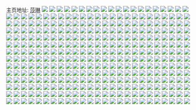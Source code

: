 主页地址: [莎琳](https://weibo.com/u/1610746481) 
![](https://wx4.sinaimg.cn/mw2000/60020a71ly1h9lyt70pjcj21t8261b29.jpg) 
![](https://wx4.sinaimg.cn/mw2000/60020a71ly1h9lytbgc0aj22tc1zshdu.jpg) 
![](https://wx4.sinaimg.cn/mw2000/60020a71ly1h9lytdakmqj21vx22bnpd.jpg) 
![](https://wx4.sinaimg.cn/mw2000/60020a71ly1h9lyt8gi2lj21c61hu4qp.jpg) 
![](https://wx4.sinaimg.cn/mw2000/60020a71ly1h9lytrvc08j20u010baip.jpg) 
![](https://wx4.sinaimg.cn/mw2000/60020a71ly1h9lytfoaabj22eo2l4kjm.jpg) 
![](https://wx4.sinaimg.cn/mw2000/60020a71ly1h9lyti0wr9j2240261npd.jpg) 
![](https://wx4.sinaimg.cn/mw2000/60020a71ly1h9lytkwx9zj22tc240b2a.jpg) 
![](https://wx4.sinaimg.cn/mw2000/60020a71ly1h9lyt96g4cj21ou1l3k51.jpg) 
![](https://wx4.sinaimg.cn/mw2000/60020a71ly1h9lyto759kj22tc240b2b.jpg) 
![](https://wx4.sinaimg.cn/mw2000/60020a71ly1h9ki5h5a54j22801o0kjl.jpg) 
![](https://wx4.sinaimg.cn/mw2000/60020a71ly1h9ki5it1w9j22801o0e81.jpg) 
![](https://wx4.sinaimg.cn/mw2000/60020a71ly1h9ki5jxackj22801o0e81.jpg) 
![](https://wx4.sinaimg.cn/mw2000/60020a71ly1h9ki5kw5ihj22801o0kjl.jpg) 
![](https://wx4.sinaimg.cn/mw2000/60020a71ly1h9gcgk66rmj20u018idn8.jpg) 
![](https://wx4.sinaimg.cn/mw2000/60020a71ly1h9gcgqgrr5j22402tc4qq.jpg) 
![](https://wx4.sinaimg.cn/mw2000/60020a71ly1h9gcgjlzy9j20u019q7bm.jpg) 
![](https://wx4.sinaimg.cn/mw2000/60020a71ly1h9gcgj26b7j20u0196qc0.jpg) 
![](https://wx4.sinaimg.cn/mw2000/60020a71ly1h9gcgi01fej20u0193gsi.jpg) 
![](https://wx4.sinaimg.cn/mw2000/60020a71ly1h9gcgluq4kj20u019pqac.jpg) 
![](https://wx4.sinaimg.cn/mw2000/60020a71ly1h98i8dvbw9j22402tcqv5.jpg) 
![](https://wx4.sinaimg.cn/mw2000/60020a71ly1h97uacnnepj22tc240hdu.jpg) 
![](https://wx4.sinaimg.cn/mw2000/60020a71ly1h92v9p8dekj20qo0ezjsy.jpg) 
![](https://wx4.sinaimg.cn/mw2000/60020a71ly1h91cym8w5gj2240240npd.jpg) 
![](https://wx4.sinaimg.cn/mw2000/60020a71ly1h91cyl11urj223z1l01kx.jpg) 
![](https://wx4.sinaimg.cn/mw2000/60020a71ly1h8y48ior0tj20u0140tdf.jpg) 
![](https://wx4.sinaimg.cn/mw2000/60020a71ly1h8xfyg3jmmj20zk0vu7j7.jpg) 
![](https://wx4.sinaimg.cn/mw2000/60020a71ly1h8wnd2qc2vj22xm2bcnpe.jpg) 
![](https://wx4.sinaimg.cn/mw2000/60020a71ly1h8vftmdmipj20xc3go7wh.jpg) 
![](https://wx4.sinaimg.cn/mw2000/60020a71ly1h8vftnk68hj219o35shdt.jpg) 
![](https://wx4.sinaimg.cn/mw2000/60020a71ly1h8vftwaovcj20uk3q1npd.jpg) 
![](https://wx4.sinaimg.cn/mw2000/60020a71ly1h8vftti8kkj20uk5hqe82.jpg) 
![](https://wx4.sinaimg.cn/mw2000/60020a71ly1h8vftyi81nj20uk5hkb2a.jpg) 
![](https://wx4.sinaimg.cn/mw2000/60020a71ly1h8vftpufdkj216b35se81.jpg) 
![](https://wx4.sinaimg.cn/mw2000/60020a71ly1h8vftrstpgj20uk5lge82.jpg) 
![](https://wx4.sinaimg.cn/mw2000/60020a71ly1h8vftv257ij20uk58a4qq.jpg) 
![](https://wx4.sinaimg.cn/mw2000/60020a71ly1h8vftx30z7j20uk43bqv5.jpg) 
![](https://wx4.sinaimg.cn/mw2000/60020a71ly1h8vftokqljj217t35shdt.jpg) 
![](https://wx4.sinaimg.cn/mw2000/60020a71ly1h8qqmndjz9j21tc2d4b29.jpg) 
![](https://wx4.sinaimg.cn/mw2000/60020a71ly1h8qqmohvuzj22402gtb29.jpg) 
![](https://wx4.sinaimg.cn/mw2000/60020a71ly1h8ojt7ullsj22bk30qkjm.jpg) 
![](https://wx4.sinaimg.cn/mw2000/60020a71ly1h8ojw58nasj22c03404qt.jpg) 
![](https://wx4.sinaimg.cn/mw2000/60020a71ly1h8ojvy1m3uj23k02o0qv7.jpg) 
![](https://wx4.sinaimg.cn/mw2000/60020a71ly1h8ojvzbvxkj22402tc4qq.jpg) 
![](https://wx4.sinaimg.cn/mw2000/60020a71ly1h8l21fa5t4j22402tcu0x.jpg) 
![](https://wx4.sinaimg.cn/mw2000/60020a71ly1h8l21fo23vj20qo0y9n0p.jpg) 
![](https://wx4.sinaimg.cn/mw2000/60020a71ly1h8gix04wk7j22dc35sx6q.jpg) 
![](https://wx4.sinaimg.cn/mw2000/60020a71ly1h8gixblexbj22tc240e83.jpg) 
![](https://wx4.sinaimg.cn/mw2000/60020a71ly1h8giwy0yenj22o03k0npf.jpg) 
![](https://wx4.sinaimg.cn/mw2000/60020a71ly1h8gix6a11cj22o03k07wj.jpg) 
![](https://wx4.sinaimg.cn/mw2000/60020a71ly1h8gix1wk5xj22002o0kjl.jpg) 
![](https://wx4.sinaimg.cn/mw2000/60020a71ly1h8gix3xcilj227j2x9qv6.jpg) 
![](https://wx4.sinaimg.cn/mw2000/60020a71ly1h8ff8q1ozcj20u01t0ah5.jpg) 
![](https://wx4.sinaimg.cn/mw2000/60020a71ly1h8ff8qdczzj20lq0v51kx.jpg) 
![](https://wx4.sinaimg.cn/mw2000/60020a71ly1h8e8nxuiqoj22bh33bx6p.jpg) 
![](https://wx4.sinaimg.cn/mw2000/60020a71ly1h8e8nzb7uzj22bh33bqv5.jpg) 
![](https://wx4.sinaimg.cn/mw2000/60020a71ly1h8d5eh3l29j22b236r1ky.jpg) 
![](https://wx4.sinaimg.cn/mw2000/60020a71ly1h8d5ekqnrqj22gw2o0e82.jpg) 
![](https://wx4.sinaimg.cn/mw2000/60020a71ly1h8d5efo8ehj22d530e4qr.jpg) 
![](https://wx4.sinaimg.cn/mw2000/60020a71ly1h8d5ig9f5ij23k03k0e84.jpg) 
![](https://wx4.sinaimg.cn/mw2000/60020a71ly1h8d5ih8eq9j21r22c2qv5.jpg) 
![](https://wx4.sinaimg.cn/mw2000/60020a71ly1h8d5iijd1yj21mo268npa.jpg) 
![](https://wx4.sinaimg.cn/mw2000/60020a71ly1h8amwgup67j22402tckjm.jpg) 
![](https://wx4.sinaimg.cn/mw2000/60020a71ly1h88cwc7tp9j226k2wq1ky.jpg) 
![](https://wx4.sinaimg.cn/mw2000/60020a71ly1h88cwejhrcj221l2q4kjl.jpg) 
![](https://wx4.sinaimg.cn/mw2000/60020a71ly1h88cwf5gdbj20tp1e9ti6.jpg) 
![](https://wx4.sinaimg.cn/mw2000/60020a71ly1h870mjnx75j216o1kw1kx.jpg) 
![](https://wx4.sinaimg.cn/mw2000/60020a71ly1h870mnkga0j21o01tu4qp.jpg) 
![](https://wx4.sinaimg.cn/mw2000/60020a71ly1h870g119d5j21bt0vj7ir.jpg) 
![](https://wx4.sinaimg.cn/mw2000/60020a71ly1h870movtv5j21x51hc4qp.jpg) 
![](https://wx4.sinaimg.cn/mw2000/60020a71ly1h870mr38y2j21v51g27wh.jpg) 
![](https://wx4.sinaimg.cn/mw2000/60020a71ly1h870mlekprj216o1kw1kx.jpg) 
![](https://wx4.sinaimg.cn/mw2000/60020a71ly1h84rrbdfa0j20qo0evmxs.jpg) 
![](https://wx4.sinaimg.cn/mw2000/60020a71ly1h826t2gdgoj224p2u9kjm.jpg) 
![](https://wx4.sinaimg.cn/mw2000/60020a71ly1h826xjypstj23k02o0qv7.jpg) 
![](https://wx4.sinaimg.cn/mw2000/60020a71ly1h826xr3wsij235s2dcnpe.jpg) 
![](https://wx4.sinaimg.cn/mw2000/60020a71ly1h826xtrx5jj22o03k0e83.jpg) 
![](https://wx4.sinaimg.cn/mw2000/60020a71ly1h819t8o1pbj22o03k0e82.jpg) 
![](https://wx4.sinaimg.cn/mw2000/60020a71ly1h8010cm4y3j21mo2681kx.jpg) 
![](https://wx4.sinaimg.cn/mw2000/60020a71ly1h8010k7pa0j23k02o0qv7.jpg) 
![](https://wx4.sinaimg.cn/mw2000/60020a71ly1h8018b00dij22qr2o0hdu.jpg) 
![](https://wx4.sinaimg.cn/mw2000/60020a71ly1h8018dlxm8j21zq1olhdt.jpg) 
![](https://wx4.sinaimg.cn/mw2000/60020a71ly1h8018dxy7dj20u01g67al.jpg) 
![](https://wx4.sinaimg.cn/mw2000/60020a71ly1h7xs39wknvj22o03k0hdv.jpg) 
![](https://wx4.sinaimg.cn/mw2000/60020a71ly1h7xs339bbjj22o03k0npf.jpg) 
![](https://wx4.sinaimg.cn/mw2000/60020a71ly1h7xs3fxamvj22g739m1kz.jpg) 
![](https://wx4.sinaimg.cn/mw2000/60020a71ly1h7xs2wc2oej22o03k0npf.jpg) 
![](https://wx4.sinaimg.cn/mw2000/60020a71ly1h7xs3kwfo5j221i39m7wi.jpg) 
![](https://wx4.sinaimg.cn/mw2000/60020a71ly1h7xs3ldt9mj20qo0d8wfp.jpg) 
![](https://wx4.sinaimg.cn/mw2000/60020a71ly1h7wup07s6mj22402tcnpe.jpg) 
![](https://wx4.sinaimg.cn/mw2000/60020a71ly1h7wup2khjpj22402tc4qp.jpg) 
![](https://wx4.sinaimg.cn/mw2000/60020a71ly1h7wup5h4orj22402tce81.jpg) 
![](https://wx4.sinaimg.cn/mw2000/60020a71ly1h7wr1ciqwzj21lz21jx6q.jpg) 
![](https://wx4.sinaimg.cn/mw2000/60020a71ly1h7wr115eqgj22302qou0y.jpg) 
![](https://wx4.sinaimg.cn/mw2000/60020a71ly1h7wr15dmfjj22d035chdv.jpg) 
![](https://wx4.sinaimg.cn/mw2000/60020a71ly1h7wr1g84f4j22b33404qr.jpg) 
![](https://wx4.sinaimg.cn/mw2000/60020a71ly1h7wr1jj78ij226z2urqv6.jpg) 
![](https://wx4.sinaimg.cn/mw2000/60020a71ly1h7wr198htfj21s628y7wj.jpg) 
![](https://wx4.sinaimg.cn/mw2000/60020a71ly1h7unr62gsyj22402tc7wi.jpg) 
![](https://wx4.sinaimg.cn/mw2000/60020a71ly1h7unr423thj20u01341a3.jpg) 
![](https://wx4.sinaimg.cn/mw2000/60020a71ly1h7unr3cyzcj20u0165x1l.jpg) 
![](https://wx4.sinaimg.cn/mw2000/60020a71ly1h7scrppq2lj21o01407pd.jpg) 
![](https://wx4.sinaimg.cn/mw2000/60020a71ly1h7scpf27b7j21o0140x2d.jpg) 
![](https://wx4.sinaimg.cn/mw2000/60020a71ly1h7scpgpwmrj21o0140kbu.jpg) 
![](https://wx4.sinaimg.cn/mw2000/60020a71ly1h7scu5utijj23k02dc7wk.jpg) 
![](https://wx4.sinaimg.cn/mw2000/60020a71ly1h7scw6wzjqj20qo0l20tv.jpg) 
![](https://wx4.sinaimg.cn/mw2000/60020a71ly1h7scplypzuj21o0140azm.jpg) 
![](https://wx4.sinaimg.cn/mw2000/60020a71ly1h7scpiqiesj21am1oe1ef.jpg) 
![](https://wx4.sinaimg.cn/mw2000/60020a71ly1h7scroay21j21ah0vm1ak.jpg) 
![](https://wx4.sinaimg.cn/mw2000/60020a71ly1h7scpk63wmj21o01401kx.jpg) 
![](https://wx4.sinaimg.cn/mw2000/60020a71ly1h7q074mc9fj21ku2674qp.jpg) 
![](https://wx4.sinaimg.cn/mw2000/60020a71ly1h7q076xmruj21kp2k1b29.jpg) 
![](https://wx4.sinaimg.cn/mw2000/60020a71ly1h7q078zf3vj21o02p6b29.jpg) 
![](https://wx4.sinaimg.cn/mw2000/60020a71ly1h7q07bb9pxj21o02p7b29.jpg) 
![](https://wx4.sinaimg.cn/mw2000/60020a71ly1h7q07d7l8fj226c1o01kx.jpg) 
![](https://wx4.sinaimg.cn/mw2000/60020a71ly1h7q07g0pgjj21o02d9e81.jpg) 
![](https://wx4.sinaimg.cn/mw2000/60020a71ly1h7q07ilhv9j21o02y0npd.jpg) 
![](https://wx4.sinaimg.cn/mw2000/60020a71ly1h7q07kq1poj21nv2jlb29.jpg) 
![](https://wx4.sinaimg.cn/mw2000/60020a71ly1h7q07mxn6dj21o02ylkjl.jpg) 
![](https://wx4.sinaimg.cn/mw2000/60020a71ly1h7k4193iq3j20u01t0k2c.jpg) 
![](https://wx4.sinaimg.cn/mw2000/60020a71ly1h7izuojpvxj20qo0k5mzq.jpg) 
![](https://wx4.sinaimg.cn/mw2000/60020a71ly1h7gizd8v34j20qo12igq9.jpg) 
![](https://wx4.sinaimg.cn/mw2000/60020a71ly1h7giz8zv4bj20u0140wfi.jpg) 
![](https://wx4.sinaimg.cn/mw2000/60020a71ly1h7giz9hbzej20u0140wjm.jpg) 
![](https://wx4.sinaimg.cn/mw2000/60020a71ly1h7gizaag8fj20u0140tcd.jpg) 
![](https://wx4.sinaimg.cn/mw2000/60020a71ly1h7fg32j9i6j20u0140gnb.jpg) 
![](https://wx4.sinaimg.cn/mw2000/60020a71ly1h7fg34dro7j20u0140q6b.jpg) 
![](https://wx4.sinaimg.cn/mw2000/60020a71ly1h7fg34r0ffj20u014076u.jpg) 
![](https://wx4.sinaimg.cn/mw2000/60020a71ly1h7fg336cpaj20u0140abm.jpg) 
![](https://wx4.sinaimg.cn/mw2000/60020a71ly1h7fg355d6tj20u01403zo.jpg) 
![](https://wx4.sinaimg.cn/mw2000/60020a71ly1h7fg33vcyfj20u0140teq.jpg) 
![](https://wx4.sinaimg.cn/mw2000/60020a71ly1h7fg35r4zoj20u0140go2.jpg) 
![](https://wx4.sinaimg.cn/mw2000/60020a71ly1h7fg36bcskj20u0140aef.jpg) 
![](https://wx4.sinaimg.cn/mw2000/60020a71ly1h7fg36r2yjj20u0140dke.jpg) 
![](https://wx4.sinaimg.cn/mw2000/60020a71ly1h7e69jq0f6j215k1ivh15.jpg) 
![](https://wx4.sinaimg.cn/mw2000/60020a71ly1h7e69luczzj215j1j6jt6.jpg) 
![](https://wx4.sinaimg.cn/mw2000/60020a71ly1h7e69kn809j215s1j4wgn.jpg) 
![](https://wx4.sinaimg.cn/mw2000/60020a71ly1h7e69mxk2oj21511ikh16.jpg) 
![](https://wx4.sinaimg.cn/mw2000/60020a71ly1h7dbsnoqutj22402tcu0x.jpg) 
![](https://wx4.sinaimg.cn/mw2000/60020a71ly1h7dbsg3j5oj20py0nbjxl.jpg) 
![](https://wx4.sinaimg.cn/mw2000/60020a71ly1h7dbskiwoqj22402tctke.jpg) 
![](https://wx4.sinaimg.cn/mw2000/60020a71ly1h7dbsp7tt6j22402tcdn2.jpg) 
![](https://wx4.sinaimg.cn/mw2000/60020a71ly1h7dbxcihhaj22402tcdn1.jpg) 
![](https://wx4.sinaimg.cn/mw2000/60020a71ly1h7dbxepexxj22402g0kjl.jpg) 
![](https://wx4.sinaimg.cn/mw2000/60020a71ly1h7c5m0cwt0j22o02k77wi.jpg) 
![](https://wx4.sinaimg.cn/mw2000/60020a71ly1h7c612d466j22o02ooe82.jpg) 
![](https://wx4.sinaimg.cn/mw2000/60020a71ly1h7b0hl9u6bj20u00rsjsn.jpg) 
![](https://wx4.sinaimg.cn/mw2000/60020a71ly1h7b0hm18o0j20u00akq3m.jpg) 
![](https://wx4.sinaimg.cn/mw2000/60020a71ly1h78f27hh22j22tc2tck7n.jpg) 
![](https://wx4.sinaimg.cn/mw2000/60020a71ly1h784s7wrj6j20u016caby.jpg) 
![](https://wx4.sinaimg.cn/mw2000/60020a71ly1h76e5f6xkhj2240292b29.jpg) 
![](https://wx4.sinaimg.cn/mw2000/60020a71ly1h756t10c82j2240240qv5.jpg) 
![](https://wx4.sinaimg.cn/mw2000/60020a71ly1h744pna7fhj20u01t0gpi.jpg) 
![](https://wx4.sinaimg.cn/mw2000/60020a71ly1h71neweq7pj20u0140mzz.jpg) 
![](https://wx4.sinaimg.cn/mw2000/60020a71ly1h71new3aihj20u0140q6d.jpg) 
![](https://wx4.sinaimg.cn/mw2000/60020a71ly1h71nevqm6dj20u0140mzx.jpg) 
![](https://wx4.sinaimg.cn/mw2000/60020a71ly1h71net1wfbj20u014078r.jpg) 
![](https://wx4.sinaimg.cn/mw2000/60020a71ly1h71netshv5j20u0140jso.jpg) 
![](https://wx4.sinaimg.cn/mw2000/60020a71ly1h71nennfxqj20u0140782.jpg) 
![](https://wx4.sinaimg.cn/mw2000/60020a71ly1h71nevd2fyj20u01400x6.jpg) 
![](https://wx4.sinaimg.cn/mw2000/60020a71ly1h71nen7blcj20u0140t9n.jpg) 
![](https://wx4.sinaimg.cn/mw2000/60020a71ly1h71neo6bbhj20u0140jsk.jpg) 
![](https://wx4.sinaimg.cn/mw2000/60020a71ly1h71neoxrimj20u0140wk2.jpg) 
![](https://wx4.sinaimg.cn/mw2000/60020a71ly1h71nepg3d3j20u0140dk1.jpg) 
![](https://wx4.sinaimg.cn/mw2000/60020a71ly1h71ner6534j20u0140abq.jpg) 
![](https://wx4.sinaimg.cn/mw2000/60020a71ly1h71nerknikj21400u0wfs.jpg) 
![](https://wx4.sinaimg.cn/mw2000/60020a71ly1h71nes0fzbj20u01400xx.jpg) 
![](https://wx4.sinaimg.cn/mw2000/60020a71ly1h71nese3myj20u0140tcr.jpg) 
![](https://wx4.sinaimg.cn/mw2000/60020a71ly1h71netfdvhj20u0140dik.jpg) 
![](https://wx4.sinaimg.cn/mw2000/60020a71ly1h71neu5i81j20u0140q6n.jpg) 
![](https://wx4.sinaimg.cn/mw2000/60020a71ly1h71neuy1kkj20u0140wgd.jpg) 
![](https://wx4.sinaimg.cn/mw2000/60020a71ly1h70je1eejsj20u00u0die.jpg) 
![](https://wx4.sinaimg.cn/mw2000/60020a71ly1h70je25a8jj20u00u0n0e.jpg) 
![](https://wx4.sinaimg.cn/mw2000/60020a71ly1h70je2s1mtj20u00u00yi.jpg) 
![](https://wx4.sinaimg.cn/mw2000/60020a71ly1h70je3nbxkj20u00u00zi.jpg) 
![](https://wx4.sinaimg.cn/mw2000/60020a71ly1h70je5182yj20u00u0go6.jpg) 
![](https://wx4.sinaimg.cn/mw2000/60020a71ly1h70je5xp1nj20u00u0thh.jpg) 
![](https://wx4.sinaimg.cn/mw2000/60020a71ly1h6zaq5jcolj23k02o044x.jpg) 
![](https://wx4.sinaimg.cn/mw2000/60020a71ly1h6y29mr4irj20u01hctao.jpg) 
![](https://wx4.sinaimg.cn/mw2000/60020a71ly1h6y29nl6yuj20u01hctln.jpg) 
![](https://wx4.sinaimg.cn/mw2000/60020a71ly1h6vg7s1bcjj20u0140432.jpg) 
![](https://wx4.sinaimg.cn/mw2000/60020a71ly1h6vg7psoonj21400u00vz.jpg) 
![](https://wx4.sinaimg.cn/mw2000/60020a71ly1h6vg7pad6sj21400u0dib.jpg) 
![](https://wx4.sinaimg.cn/mw2000/60020a71ly1h6vg7qb8r6j21400u0t9o.jpg) 
![](https://wx4.sinaimg.cn/mw2000/60020a71ly1h6vg7osfakj20u0104dj1.jpg) 
![](https://wx4.sinaimg.cn/mw2000/60020a71ly1h6vg7qx9dbj21400u0wiy.jpg) 
![](https://wx4.sinaimg.cn/mw2000/60020a71ly1h6vg7rfhogj21400u00zd.jpg) 
![](https://wx4.sinaimg.cn/mw2000/60020a71ly1h6vm77jmeaj20u0140gmp.jpg) 
![](https://wx4.sinaimg.cn/mw2000/60020a71ly1h6vm7859pgj20u01400xh.jpg) 
![](https://wx4.sinaimg.cn/mw2000/60020a71ly1h6ugaaypkij20u01t0wil.jpg) 
![](https://wx4.sinaimg.cn/mw2000/60020a71ly1h6tfdceks6j22pn2eqhdu.jpg) 
![](https://wx4.sinaimg.cn/mw2000/60020a71ly1h6tfd4m0y6j23im29jaio.jpg) 
![](https://wx4.sinaimg.cn/mw2000/60020a71ly1h6tfdg6shqj22ky30v1kz.jpg) 
![](https://wx4.sinaimg.cn/mw2000/60020a71ly1h6tfdjsvypj22o03k0x6p.jpg) 
![](https://wx4.sinaimg.cn/mw2000/60020a71ly1h6tfdoeihhj23k02o0b2b.jpg) 
![](https://wx4.sinaimg.cn/mw2000/60020a71ly1h6tfdrg1ryj22dj2pg4qq.jpg) 
![](https://wx4.sinaimg.cn/mw2000/60020a71ly1h6rc28r7n1j20k00wa75v.jpg) 
![](https://wx4.sinaimg.cn/mw2000/60020a71ly1h6rc2cuip9j22d034m11e.jpg) 
![](https://wx4.sinaimg.cn/mw2000/60020a71ly1h6rc2dcuh2j20k00wg101.jpg) 
![](https://wx4.sinaimg.cn/mw2000/60020a71ly1h6rc2em80yj216o1kjte2.jpg) 
![](https://wx4.sinaimg.cn/mw2000/60020a71ly1h6rc2fklsmj20u01h0k3o.jpg) 
![](https://wx4.sinaimg.cn/mw2000/60020a71ly1h6rc2igmd5j22402tcu0x.jpg) 
![](https://wx4.sinaimg.cn/mw2000/60020a71ly1h6pip93hmuj221g2q1e82.jpg) 
![](https://wx4.sinaimg.cn/mw2000/60020a71ly1h6pjbohum1j215m1bfwum.jpg) 
![](https://wx4.sinaimg.cn/mw2000/60020a71ly1h6oycgophpj20s31eqtaf.jpg) 
![](https://wx4.sinaimg.cn/mw2000/60020a71ly1h6oych2gpaj20rz1awdkv.jpg) 
![](https://wx4.sinaimg.cn/mw2000/60020a71ly1h6oycg0w87j20u016w78l.jpg) 
![](https://wx4.sinaimg.cn/mw2000/60020a71ly1h6oycgegrkj20u014owfh.jpg) 
![](https://wx4.sinaimg.cn/mw2000/60020a71ly1h6m9405m9nj21400u0wj5.jpg) 
![](https://wx4.sinaimg.cn/mw2000/60020a71ly1h6m941irbgj21400u0grm.jpg) 
![](https://wx4.sinaimg.cn/mw2000/60020a71ly1h6m940wmdzj20u00yqjxi.jpg) 
![](https://wx4.sinaimg.cn/mw2000/60020a71ly1h6m93z2n70j20u0140n5m.jpg) 
![](https://wx4.sinaimg.cn/mw2000/60020a71ly1h6m942p3euj21hc0u016e.jpg) 
![](https://wx4.sinaimg.cn/mw2000/60020a71ly1h6m944fwyij20u0140gqo.jpg) 
![](https://wx4.sinaimg.cn/mw2000/60020a71ly1h6m9470yaaj21400u0k0i.jpg) 
![](https://wx4.sinaimg.cn/mw2000/60020a71ly1h6m945nv02j20u018uwjo.jpg) 
![](https://wx4.sinaimg.cn/mw2000/60020a71ly1h6m948v39oj20vf0u00uc.jpg) 
![](https://wx4.sinaimg.cn/mw2000/60020a71ly1h6m943qukoj216y0u0teg.jpg) 
![](https://wx4.sinaimg.cn/mw2000/60020a71ly1h6m949dcbyj20u0140gm9.jpg) 
![](https://wx4.sinaimg.cn/mw2000/60020a71ly1h6m949zikcj20u00xn0up.jpg) 
![](https://wx4.sinaimg.cn/mw2000/60020a71ly1h6m9435l34j20u00xhjsi.jpg) 
![](https://wx4.sinaimg.cn/mw2000/60020a71ly1h6m94ausnrj20u0140426.jpg) 
![](https://wx4.sinaimg.cn/mw2000/60020a71ly1h6m94506tkj20u0140aef.jpg) 
![](https://wx4.sinaimg.cn/mw2000/60020a71ly1h6m947izx6j20u0140aaq.jpg) 
![](https://wx4.sinaimg.cn/mw2000/60020a71ly1h6m93zmfhtj20u0140jsz.jpg) 
![](https://wx4.sinaimg.cn/mw2000/60020a71ly1h6m9487ldij20u013m40q.jpg) 
![](https://wx4.sinaimg.cn/mw2000/60020a71ly1h6k4evqlm5j20u0140jsa.jpg) 
![](https://wx4.sinaimg.cn/mw2000/60020a71ly1h6k4ewskkcj20tm18fdjg.jpg) 
![](https://wx4.sinaimg.cn/mw2000/60020a71ly1h6k4f2ytbsj20u00w1acq.jpg) 
![](https://wx4.sinaimg.cn/mw2000/60020a71ly1h6i0ci9g3nj20u00zr0tw.jpg) 
![](https://wx4.sinaimg.cn/mw2000/60020a71ly1h6i0cjf7aoj20u00wwn11.jpg) 
![](https://wx4.sinaimg.cn/mw2000/60020a71ly1h6i0chup92j20u00xbgmr.jpg) 
![](https://wx4.sinaimg.cn/mw2000/60020a71ly1h6i0chek8aj21510u0tbp.jpg) 
![](https://wx4.sinaimg.cn/mw2000/60020a71ly1h6i0cgp1x9j20u00xqta2.jpg) 
![](https://wx4.sinaimg.cn/mw2000/60020a71ly1h6i0ciyjojj20u0140q5w.jpg) 
![](https://wx4.sinaimg.cn/mw2000/60020a71ly1h6gnwng14tj22402tcnpf.jpg) 
![](https://wx4.sinaimg.cn/mw2000/60020a71ly1h6dbt2m088j20m80gomy1.jpg) 
![](https://wx4.sinaimg.cn/mw2000/60020a71ly1h6dbt0xemxj20u00ulh3i.jpg) 
![](https://wx4.sinaimg.cn/mw2000/60020a71ly1h6dbsztmlyj22402jgx6q.jpg) 
![](https://wx4.sinaimg.cn/mw2000/60020a71ly1h6dbt2ss3vj20m80gowfw.jpg) 
![](https://wx4.sinaimg.cn/mw2000/60020a71ly1h6dbt29uoij20u01hc4qp.jpg) 
![](https://wx4.sinaimg.cn/mw2000/60020a71ly1h6dbt3ezvfj20m80gomyx.jpg) 
![](https://wx4.sinaimg.cn/mw2000/60020a71ly1h6dbt30bhxj20go0m8mzt.jpg) 
![](https://wx4.sinaimg.cn/mw2000/60020a71ly1h6dbt38bn1j20m80gojtm.jpg) 
![](https://wx4.sinaimg.cn/mw2000/60020a71ly1h6dbt3ma0fj20m80gowgw.jpg) 
![](https://wx4.sinaimg.cn/mw2000/60020a71ly1h69uht4m23j22402uwqv6.jpg) 
![](https://wx4.sinaimg.cn/mw2000/60020a71ly1h69uhwqj9gj22402tcnpf.jpg) 
![](https://wx4.sinaimg.cn/mw2000/60020a71ly1h69uhz8i91j22402tc4qq.jpg) 
![](https://wx4.sinaimg.cn/mw2000/60020a71ly1h69ui1nb29j21gi1o5n6o.jpg) 
![](https://wx4.sinaimg.cn/mw2000/60020a71ly1h65b4yglv6j216o1kw1kx.jpg) 
![](https://wx4.sinaimg.cn/mw2000/60020a71ly1h65b501213j20u01a9gp4.jpg) 
![](https://wx4.sinaimg.cn/mw2000/60020a71ly1h65b4w6xwhj216o1kw4qp.jpg) 
![](https://wx4.sinaimg.cn/mw2000/60020a71ly1h65b4zg7kej216o1kwq9g.jpg) 
![](https://wx4.sinaimg.cn/mw2000/60020a71ly1h65b4x48mhj216o1kw1kx.jpg) 
![](https://wx4.sinaimg.cn/mw2000/60020a71ly1h65b50z7efj216o1kw7vo.jpg) 
![](https://wx4.sinaimg.cn/mw2000/60020a71ly1h645b57abmj222o3404qq.jpg) 
![](https://wx4.sinaimg.cn/mw2000/60020a71ly1h645b8bqhej222o3407wi.jpg) 
![](https://wx4.sinaimg.cn/mw2000/60020a71ly1h645bbn31mj222o340e82.jpg) 
![](https://wx4.sinaimg.cn/mw2000/60020a71ly1h645bdz9gbj222o340n25.jpg) 
![](https://wx4.sinaimg.cn/mw2000/60020a71ly1h645bemdxsj22402tc4at.jpg) 
![](https://wx4.sinaimg.cn/mw2000/60020a71ly1h5y7m7v0uwj22402tc1kz.jpg) 
![](https://wx4.sinaimg.cn/mw2000/60020a71ly1h5y7mamgmej218c1koabz.jpg) 
![](https://wx4.sinaimg.cn/mw2000/60020a71ly1h5y7mba8qwj217s1hut9n.jpg) 
![](https://wx4.sinaimg.cn/mw2000/60020a71ly1h5y7m9pk9yj22402tcnpd.jpg) 
![](https://wx4.sinaimg.cn/mw2000/60020a71ly1h5vjla53zrj22o03k07wi.jpg) 
![](https://wx4.sinaimg.cn/mw2000/60020a71ly1h5tm5ana05j20uk65uhdt.jpg) 
![](https://wx4.sinaimg.cn/mw2000/60020a71ly1h5tm5dbnrwj20t835qe81.jpg) 
![](https://wx4.sinaimg.cn/mw2000/60020a71ly1h5tm5pkozfj223v35tqv5.jpg) 
![](https://wx4.sinaimg.cn/mw2000/60020a71ly1h5tm5f7wluj20zo35rb29.jpg) 
![](https://wx4.sinaimg.cn/mw2000/60020a71ly1h5tm5j8yf3j21ce35rqv5.jpg) 
![](https://wx4.sinaimg.cn/mw2000/60020a71ly1h5tm6ysgmaj20uk4im4qp.jpg) 
![](https://wx4.sinaimg.cn/mw2000/60020a71ly1h5tm5h3y54j20uk42ue81.jpg) 
![](https://wx4.sinaimg.cn/mw2000/60020a71ly1h5tm5n1fzoj211035r7wh.jpg) 
![](https://wx4.sinaimg.cn/mw2000/60020a71ly1h5tm5lduhyj213035tnpd.jpg) 
![](https://wx4.sinaimg.cn/mw2000/60020a71ly1h5qgxn0mtjj20n00s7tbf.jpg) 
![](https://wx4.sinaimg.cn/mw2000/60020a71ly1h5lq110z4wj216o1kw1kx.jpg) 
![](https://wx4.sinaimg.cn/mw2000/60020a71ly1h5lq0yj458j216o1kw1kx.jpg) 
![](https://wx4.sinaimg.cn/mw2000/60020a71ly1h5lq0tldjtj216o1kw1kx.jpg) 
![](https://wx4.sinaimg.cn/mw2000/60020a71ly1h5lq0vx6quj216o1kw1kx.jpg) 
![](https://wx4.sinaimg.cn/mw2000/60020a71ly1h5lq17dz9lj22402tc1kz.jpg) 
![](https://wx4.sinaimg.cn/mw2000/60020a71ly1h5gtpw87zrj20u0175gwn.jpg) 
![](https://wx4.sinaimg.cn/mw2000/60020a71ly1h5gtpx3behj20u01617es.jpg) 
![](https://wx4.sinaimg.cn/mw2000/60020a71ly1h5gtw3vshjj219j1k3nfv.jpg) 
![](https://wx4.sinaimg.cn/mw2000/60020a71ly1h5gtw59c8mj20u01hc4bu.jpg) 
![](https://wx4.sinaimg.cn/mw2000/60020a71ly1h5ddn93eraj23k02o0b2e.jpg) 
![](https://wx4.sinaimg.cn/mw2000/60020a71ly1h5ddnd6becj23k02o0e83.jpg) 
![](https://wx4.sinaimg.cn/mw2000/60020a71ly1h5ddngrksyj233v2o0u10.jpg) 
![](https://wx4.sinaimg.cn/mw2000/60020a71ly1h5ddnu4paxj235s35su0z.jpg) 
![](https://wx4.sinaimg.cn/mw2000/60020a71ly1h5ddnx6b0oj22jg1naqv5.jpg) 
![](https://wx4.sinaimg.cn/mw2000/60020a71ly1h5ddnr5xoyj22dc35su0z.jpg) 
![](https://wx4.sinaimg.cn/mw2000/60020a71ly1h5ddnvfzapj21dj0u0qsc.jpg) 
![](https://wx4.sinaimg.cn/mw2000/60020a71ly1h5ddnuo3b3j20sg0ok7bz.jpg) 
![](https://wx4.sinaimg.cn/mw2000/60020a71ly1h5ddnk41jvj23ad2ha1l1.jpg) 
![](https://wx4.sinaimg.cn/mw2000/60020a71ly1h5b4p98uzuj22xn2if7wi.jpg) 
![](https://wx4.sinaimg.cn/mw2000/60020a71ly1h5b4p26s6oj2231218qv5.jpg) 
![](https://wx4.sinaimg.cn/mw2000/60020a71ly1h5b4pp2g53j22l72lc1ky.jpg) 
![](https://wx4.sinaimg.cn/mw2000/60020a71ly1h5b4pj1mk6j22w52o0kjm.jpg) 
![](https://wx4.sinaimg.cn/mw2000/60020a71ly1h5b4pmgosvj21x02i6u0y.jpg) 
![](https://wx4.sinaimg.cn/mw2000/60020a71ly1h5b4p6ckzrj23k02o01kz.jpg) 
![](https://wx4.sinaimg.cn/mw2000/60020a71ly1h5b4ozydehj20id0t6jvx.jpg) 
![](https://wx4.sinaimg.cn/mw2000/60020a71ly1h5b4q6rlqgj22402tcb2a.jpg) 
![](https://wx4.sinaimg.cn/mw2000/60020a71ly1h5b4qsblvnj20tg0qr45w.jpg) 
![](https://wx4.sinaimg.cn/mw2000/60020a71ly1h5b4u2tpanj20u01hcnei.jpg) 
![](https://wx4.sinaimg.cn/mw2000/60020a71ly1h566xz4557j20u01fuwoq.jpg) 
![](https://wx4.sinaimg.cn/mw2000/60020a71ly1h5675zl95tj23k02o0kjn.jpg) 
![](https://wx4.sinaimg.cn/mw2000/60020a71ly1h566xyiln2j20u01h4gwd.jpg) 
![](https://wx4.sinaimg.cn/mw2000/60020a71ly1h566y4b9wuj23k02o0kjn.jpg) 
![](https://wx4.sinaimg.cn/mw2000/60020a71ly1h566y043m5j21fs1pu1kx.jpg) 
![](https://wx4.sinaimg.cn/mw2000/60020a71ly1h566y1pffkj22j535qx6p.jpg) 
![](https://wx4.sinaimg.cn/mw2000/60020a71ly1h566y8asv2j20kz0tk0zt.jpg) 
![](https://wx4.sinaimg.cn/mw2000/60020a71ly1h566y7y4zuj22002o0hdt.jpg) 
![](https://wx4.sinaimg.cn/mw2000/60020a71ly1h566zz8cj8j226e2sv1ky.jpg) 
![](https://wx4.sinaimg.cn/mw2000/60020a71ly1h52pvn9pdhj23k02o0x6q.jpg) 
![](https://wx4.sinaimg.cn/mw2000/60020a71ly1h52pvhpb86j22dc35s000.jpg) 
![](https://wx4.sinaimg.cn/mw2000/60020a71ly1h52pv1ctlfj22dc35su0y.jpg) 
![](https://wx4.sinaimg.cn/mw2000/60020a71ly1h52pvdr5j3j22ey2saqv5.jpg) 
![](https://wx4.sinaimg.cn/mw2000/60020a71ly1h4zcc128yoj20u10u0tbu.jpg) 
![](https://wx4.sinaimg.cn/mw2000/60020a71ly1h4v5d0l2o7j229c2rehdt.jpg) 
![](https://wx4.sinaimg.cn/mw2000/60020a71ly1h4rkomosxxj21yc2boqv7.jpg) 
![](https://wx4.sinaimg.cn/mw2000/60020a71ly1h4rkoqz1ncj224k2lphdw.jpg) 
![](https://wx4.sinaimg.cn/mw2000/60020a71ly1h4rkoj0jioj21vg2cbx6p.jpg) 
![](https://wx4.sinaimg.cn/mw2000/60020a71ly1h4rko4ynrpj21v629dhdt.jpg) 
![](https://wx4.sinaimg.cn/mw2000/60020a71ly1h4rko63nwkj20u01gcngj.jpg) 
![](https://wx4.sinaimg.cn/mw2000/60020a71ly1h4rko2zw2aj21o52egnpd.jpg) 
![](https://wx4.sinaimg.cn/mw2000/60020a71ly1h4rkobgk7ej22d02j9npe.jpg) 
![](https://wx4.sinaimg.cn/mw2000/60020a71ly1h4rko0vyl6j20tr1g145n.jpg) 
![](https://wx4.sinaimg.cn/mw2000/60020a71ly1h4rkos1tg6j20u01fw45w.jpg) 
![](https://wx4.sinaimg.cn/mw2000/60020a71ly1h4lt7urcdej20s613k7cv.jpg) 
![](https://wx4.sinaimg.cn/mw2000/60020a71ly1h4lt7ytaahj232v295b2a.jpg) 
![](https://wx4.sinaimg.cn/mw2000/60020a71ly1h4lt84yxccj23bv2niu0y.jpg) 
![](https://wx4.sinaimg.cn/mw2000/60020a71ly1h4lt7vvvyfj20rh153qb4.jpg) 
![](https://wx4.sinaimg.cn/mw2000/60020a71ly1h4lt8diamjj218p1jqtwv.jpg) 
![](https://wx4.sinaimg.cn/mw2000/60020a71ly1h4lt7vcx5xj20u015wwou.jpg) 
![](https://wx4.sinaimg.cn/mw2000/60020a71ly1h4lt81da16j22ah2gokjl.jpg) 
![](https://wx4.sinaimg.cn/mw2000/60020a71ly1h4lt891tw5j23b42o0kjm.jpg) 
![](https://wx4.sinaimg.cn/mw2000/60020a71ly1h4lt8c4cfqj22it2ll4qq.jpg) 
![](https://wx4.sinaimg.cn/mw2000/60020a71ly1h4kkszsf0wj20u01cadqn.jpg) 
![](https://wx4.sinaimg.cn/mw2000/60020a71ly1h4kksl33acj22tc240x6p.jpg) 
![](https://wx4.sinaimg.cn/mw2000/60020a71ly1h4kkt3dvstj216o1kw7n8.jpg) 
![](https://wx4.sinaimg.cn/mw2000/60020a71ly1h4kksyuaszj23k02o0qv6.jpg) 
![](https://wx4.sinaimg.cn/mw2000/60020a71ly1h4kksibjkvj22402tcx6p.jpg) 
![](https://wx4.sinaimg.cn/mw2000/60020a71ly1h4kksv09idj23k02o07wj.jpg) 
![](https://wx4.sinaimg.cn/mw2000/60020a71ly1h4kksqo5olj23k02o0hdu.jpg) 
![](https://wx4.sinaimg.cn/mw2000/60020a71ly1h4kkx8i0ixj22402tce82.jpg) 
![](https://wx4.sinaimg.cn/mw2000/60020a71ly1h4kksmyhkxj222z1qj1kx.jpg) 

